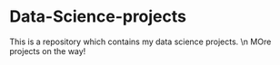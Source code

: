 # Data-Science-projects
This is a repository which contains my data science projects.
\n
MOre projects on the way!

